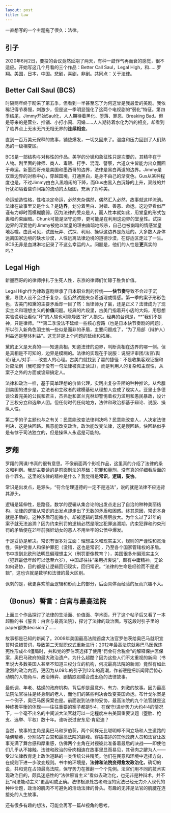 ```yaml
---
layout: post
title: Law
---
```


一直想写的一个主题拖了很久：法律。

## 引子

2020年6月2日，要投的会议竟然延期了两天，有种一鼓作气再而衰的感觉，很不适应。开始写这几个月看的三个作品：Better Call Saul，Legal High，和……罗翔。美国，日本，中国。悲剧，喜剧，非剧。共同点：关于法律。

## Better Call Saul (BCS)
时隔两年终于盼来了第五季，但看到一半甚至忘了为何这曾是我最爱的美剧。我依稀记得节奏慢，刺激少，但是这一季明显强化了这两个电视剧的“弱化”特征。第四季结尾，Jimmy开始Saul化，人人期待着黑化、堕落、罪恶、Breaking Bad。但是等来的是营业、推销、小打小闹、闪婚……人人期待着水化为汽的相变，却看到了临界点上无水无汽无相无界的**连续相变**。

直到一百万美元保释的故事，铺垫爆发，一切又回来了。温度和压力回到了人们熟悉的一级相变区。

BCS是一部结构与对称性的作品。美学的分镜和象征性只是次要的，其精华在于人物。剧里面的律师、商人、毒贩、打手、混混、警察，六道众生皆能力出众而囿于命运。新墨西哥州是美国和墨西哥的边界，法律是黑白两道的边界。Jimmy是双重边界的对称中心，穿越国境，打通黑白，是身不由己的渐变色。Gus从某种程度也是，不过Jimmy由白入黑喧闹的下降，而Gus由黑入白沉静的上升，双线的并行犹如隔着些许间距的流动的太极图，充满了对称美。

命运塑造性格，性格决定命运，必然夹杂偶然，偶然汇入必然，故事就这样流淌。法律在故事里又是什么？是**边界**，划分着黑白、对错、善恶、命运。这边界看似严谨有力却时而模糊脆弱，因为法律的受众是人，而人性本就如此，用堂皇的形式包裹和约束幽暗。Chunk可能是坚守边界，更可能是在利用这边界的堂皇性。试探边界的深爱他的Jimmy被他以堂皇的理由幽暗地绞杀，自己也被幽暗的情感堂皇地吞噬。由此可见，试图玩弄、试探、利用、操纵这边界是危险的。大多数人身体远离国家边境的缺水沙漠，人性远离法律边境的道德沙漠，在舒适区走过了一生。BCS无非是血淋淋地记录了不这么幸运的人。问题是，他们的人性是**更**真实的吗？


## Legal High

新墨西哥的的律师挣扎于生死人性，东京的律师们忙碌于胜负价值。

Legal High作为律政喜剧继承了日本职业剧的传统——**快节奏**导致不会过于沉重，导致人设不会过于复杂，但仍然试图夹杂着道理或情感。第一季的案子形形色色，古美门和黛的主要矛盾却一目了然：当律师为了赢，还是正义？法律成为了现实主义和理想主义的**价值**问题。经典的片段里，古美门指着开小店的大妈，用思想实验说明让看似“坏”的人输也可能导致“好”人损失。经典的台词是，**”我们不是神，只是律师。“**第二季没法不延续一些核心套路（也是日本快节奏剧的问题），所以引入新角色羽生搞一些似是而非的矛盾，主要问题成了，“为了局部（辩护人）利益还是整体利益”。这无非是上个问题的延续和拓展。

黛的正义是天真的——知道真相，知道法律的边界，判断真相在边界的哪一侧。但是真相是不可知的，边界是模糊的。法律的实现在于说服：说服评审团/法官/舆论/证人/对手……改变人的心理。古美门就找到了赢的捷径：不是收集客观证据和对应法例（我吃惊于没有一句法律被真正读过），而是利用人的复杂和主观性，从案子之外的方面或诡辩搞定人。

法律和政治一样，基于简单理想的价值公理，实践出复杂丑陋的种种推论。从希腊到美国的进步是，立法者和立政者的建模基础从理想人变成了现实人。亚里士多德谈论着完美的公民和君主，杰弗逊和富兰克林却警惕着权力滥用和愚民暴政，设计了三权分立和选举人团。但任何时代任何地方，法律和政治都基于辩论、说服、操纵人性。

第二季的子主题也与之有关：民意能改变法律判决吗？民意能改变人，人决定法律判决，这是快回路。民意能改变政治，政治能改变法律，这是慢回路。快回路似乎是有悖于司法独立的，但是操纵人永远是可能的。

## 罗翔

罗翔的网课/书真的很有意思。不像前面两个影视作品，这里真的介绍了法律的条文和判例。我却主要读的是前面刑法的基础：犯罪和量刑，没有真的仔细看后面的各个罪名。这里的法律的精神是什么？我觉得是**常识，逻辑，妥协**。

常识是出发点，是源头。“符合伦理道德的一定不是违法”，说的就是法律不应违背其源头。

逻辑是延伸性，是路径。数学的逻辑从集合论的出发点走出了自洽的种种美丽结构，法律的逻辑从常识的出发点却走出了无数的矛盾和困惑。终其原因，常识本身就是矛盾的。这种矛盾可能微小，却被逻辑的延伸层层放大。为什么过了21年的案子就无法追溯？因为约束刑罚的逻辑必然是限定犯罪追溯期。约束犯罪和约束刑罚的矛盾便在21年前强奸幼女的恶人不用坐牢的公愤中爆发。

于是妥协是解决。常识有很多对立面：理想主义和现实主义，规则的严谨性和灵活性，保护受害人和保护罪犯（没错，这也是常识），乃至各个国家管辖权的矛盾。书中提到北欧刑法明显偏理想主义（刑罚更像教育？），美国很多州偏现实主义（犯罪最低年龄可以低至六岁），中国却往往”采用折衷说“，颇有中庸精神。无论如何妥协，目的都是让逻辑回归现实，回归常识。“法律的生命是经验而不是逻辑”，这也许就是数学和法律的最大区别。

讽刺的是，我更喜欢前面逻辑和形而上的部分，后面具体而经验的反而兴趣不大。


## （Bonus）誓言：白宫与最高法院

上面三个作品探讨了法律的生活面、价值面、学术面，开了这个帖子后又看了一本超酷的书《誓言：白宫与最高法院》，探讨了法律的政治面。写这段时引子里的paper都快decision了……

故事都是已知的新闻了。2009年美国最高法院首席大法官罗伯茨给奥巴马就职宣誓时说错誓词，导致第二天就职仪式重新进行；2012年最高法院就奥巴马医保违宪性形成4:4僵局时，共和党的罗伯茨选择了使用“罚金符合税金”的解释保护医保案，奥巴马政府的最大政治遗产。为什么超酷？因为这些人们不太重视的新闻（书里说大多数美国人甚至不知道三权分立的机构，何况最高法院的新闻）竟然有如此激烈的政治内涵，更因为从09年的引子到12年的高潮，作者硬是把新闻背后惊心动魄的人物角斗、政治博弈、剧情跌宕糅合成出色的法律故事。

最低调、年老、枯燥的政府机构，背后却是最意外、有力、刺激的故事。因为最高法院法官往往是终身制的老人，而他们的某些判决会改变美国命运。布什戈尔案是一个例子，奥巴马医保案也是。前面说到法律的妥协，最高法院的九个法官就是这种终极平衡的体现——往往重要的案子都是5:4，在保守/进步势力大约4:4的情况下，一个毫不出名的中间派大法官就可以一定程度左右美国重要议题（堕胎、枪支、选举、平权）数十年。谁听说过安东尼·肯尼迪？

当然，故事的主角是奥巴马和罗伯茨，两个同样无比聪明却不同立场和人生道路的哈佛精英，分别站在白宫和最高法院的巅峰。穿插描述的其他政府人员和法官让故事充满了舞台感和厚重感，仿佛两个主角在对视彼此准备着最后的决战——即使他们几乎从不接触。法律和政治的骨肉相连在故事里显而易见，其骨肉之腱为人——受过法律教育走上政治道路的一类传统公共精英。他们在民意和环境中选择方向，在规则下进一步改变规则。书中的环境是，**法律和法院变得愈发政治化**，确切的说，共和党在占领最高法院，保守势力在推翻一个个先例。法官们用不同的技术实现政治目的，颇具迷惑性的“法律原旨主义”看似去政治化，也无非是种辩术，并不比“司法能动主义”更高明或正确。法律根源处古老晦涩的宪法已经无力介入现代的种种命题，政治的肌肉不可避免的活动法律的骨头。有趣的无非是法官的肌腱在连接处的人生故事。



还有很多有趣的想法，可能会再写一篇AI视角的思考。

